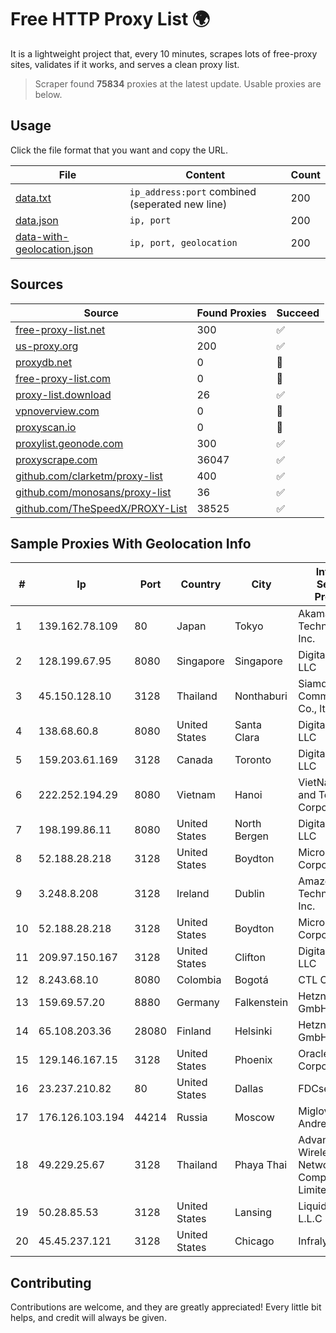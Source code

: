 
# Free HTTP Proxy List 🌍

It is a lightweight project that, every 10 minutes, scrapes lots of free-proxy sites, validates if it works, and serves a clean proxy list.


> Scraper found **75834** proxies at the latest update. Usable proxies are below.

## Usage

Click the file format that you want and copy the URL.


|File|Content|Count|
|----|-------|-----|
|[data.txt](https://raw.githubusercontent.com/themiralay/Proxy-List-World/master/data.txt)|`ip_address:port` combined (seperated new line)|200|
|[data.json](https://raw.githubusercontent.com/themiralay/Proxy-List-World/master/data.json)|`ip, port`|200|
|[data-with-geolocation.json](https://raw.githubusercontent.com/themiralay/Proxy-List-World/master/data-with-geolocation.json)|`ip, port, geolocation`|200|

## Sources

|Source|Found Proxies|Succeed|
|------|-------------|-------|
|[free-proxy-list.net](https://free-proxy-list.net)|300|✅|
|[us-proxy.org](https://www.us-proxy.org)|200|✅|
|[proxydb.net](http://proxydb.net)|0|🚫|
|[free-proxy-list.com](https://free-proxy-list.com/?page=&port=&type%5B%5D=http&type%5B%5D=https&up_time=0&search=Search)|0|🚫|
|[proxy-list.download](https://www.proxy-list.download/HTTP)|26|✅|
|[vpnoverview.com](https://vpnoverview.com/privacy/anonymous-browsing/free-proxy-servers)|0|🚫|
|[proxyscan.io](https://www.proxyscan.io)|0|🚫|
|[proxylist.geonode.com](https://proxylist.geonode.com/api/proxy-list?limit=300&page=1&sort_by=lastChecked&sort_type=desc&protocols=http,https)|300|✅|
|[proxyscrape.com](https://api.proxyscrape.com/v2/?request=displayproxies&protocol=http&timeout=10000&country=all&ssl=all&anonymity=all)|36047|✅|
|[github.com/clarketm/proxy-list](https://raw.githubusercontent.com/clarketm/proxy-list/master/proxy-list-raw.txt)|400|✅|
|[github.com/monosans/proxy-list](https://raw.githubusercontent.com/monosans/proxy-list/main/proxies/http.txt)|36|✅|
|[github.com/TheSpeedX/PROXY-List](https://raw.githubusercontent.com/TheSpeedX/PROXY-List/master/http.txt)|38525|✅|


## Sample Proxies With Geolocation Info

|#|Ip|Port|Country|City|Internet Service Provider|
|-|--|----|-------|----|-------------------------|
|1|139.162.78.109|80|Japan|Tokyo|Akamai Technologies, Inc.|
|2|128.199.67.95|8080|Singapore|Singapore|DigitalOcean, LLC|
|3|45.150.128.10|3128|Thailand|Nonthaburi|Siamdata Communication Co., ltd.|
|4|138.68.60.8|8080|United States|Santa Clara|DigitalOcean, LLC|
|5|159.203.61.169|3128|Canada|Toronto|DigitalOcean, LLC|
|6|222.252.194.29|8080|Vietnam|Hanoi|VietNam Post and Telecom Corporation|
|7|198.199.86.11|8080|United States|North Bergen|DigitalOcean, LLC|
|8|52.188.28.218|3128|United States|Boydton|Microsoft Corporation|
|9|3.248.8.208|3128|Ireland|Dublin|Amazon Technologies Inc.|
|10|52.188.28.218|3128|United States|Boydton|Microsoft Corporation|
|11|209.97.150.167|3128|United States|Clifton|DigitalOcean, LLC|
|12|8.243.68.10|8080|Colombia|Bogotá|CTL Colombia|
|13|159.69.57.20|8880|Germany|Falkenstein|Hetzner Online GmbH|
|14|65.108.203.36|28080|Finland|Helsinki|Hetzner Online GmbH|
|15|129.146.167.15|3128|United States|Phoenix|Oracle Corporation|
|16|23.237.210.82|80|United States|Dallas|FDCservers.net|
|17|176.126.103.194|44214|Russia|Moscow|Miglovets Egor Andreevich|
|18|49.229.25.67|3128|Thailand|Phaya Thai|Advanced Wireless Network Company Limited|
|19|50.28.85.53|3128|United States|Lansing|Liquid Web, L.L.C|
|20|45.45.237.121|3128|United States|Chicago|Infraly, LLC|



## Contributing

Contributions are welcome, and they are greatly appreciated! Every
little bit helps, and credit will always be given.

